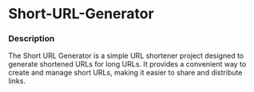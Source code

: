 # Short-URL-Generator

### Description
The Short URL Generator is a simple URL shortener project designed to generate shortened URLs for long URLs. It provides a convenient way to create and manage short URLs, making it easier to share and distribute links.


